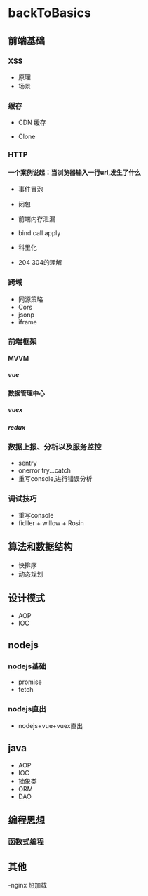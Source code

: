 # backToBasics

## 前端基础
### XSS
- 原理
- 场景
### 缓存
- CDN 缓存

- Clone
### HTTP
#### 一个案例说起：当浏览器输入一行url,发生了什么

- 事件冒泡
- 闭包
- 前端内存泄漏
- bind call apply 
- 科里化

- 204 304的理解
### 跨域
- 同源策略
- Cors
- jsonp
- iframe

### 前端框架

#### MVVM

##### vue

#### 数据管理中心

##### vuex

##### redux

### 数据上报、分析以及服务监控
- sentry
- onerror try...catch
- 重写console,进行错误分析

### 调试技巧
- 重写console
- fidller + willow + Rosin

## 算法和数据结构
- 快排序
- 动态规划

## 设计模式
- AOP
- IOC

## nodejs
### nodejs基础
- promise
- fetch
### nodejs直出
- nodejs+vue+vuex直出


## java
- AOP
- IOC
- 抽象类
- ORM
- DAO

## 编程思想

### 函数式编程

## 其他
-nginx 热加载

